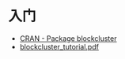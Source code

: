# 入门

*   [CRAN - Package blockcluster](https://cran.r-project.org/web/packages/blockcluster/index.html)
*   [blockcluster_tutorial.pdf](https://cran.r-project.org/web/packages/blockcluster/vignettes/blockcluster_tutorial.pdf)